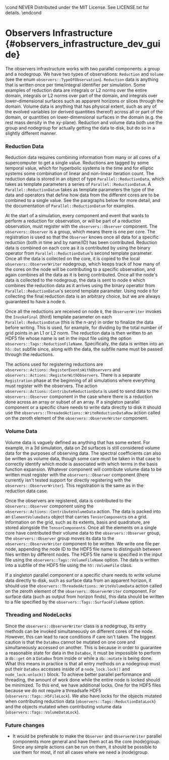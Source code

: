 \cond NEVER
Distributed under the MIT License.
See LICENSE.txt for details.
\endcond
# Observers Infrastructure {#observers_infrastructure_dev_guide}

The observers infrastructure works with two parallel components: a group and a
nodegroup. We have two types of observations: `Reduction` and `Volume` (see the
enum `observers::TypeOfObservation`). `Reduction` data is anything that is
written once per time/integral identifier per simulation. Some examples of
reduction data are integrals or L2 norms over the entire domain, integrals or L2
norms over part of the domain, and integrals over lower-dimensional surfaces
such as apparent horizons or slices through the domain. Volume data is anything
that has physical extent, such as any of the evolved variables (or derived
quantities thereof) across all or part of the domain, or quantities on
lower-dimensional surfaces in the domain (e.g. the rest mass density in the
xy-plane). Reduction and volume data both use the group and nodegroup for
actually getting the data to disk, but do so in a slightly different manner.

### Reduction Data

Reduction data requires combining information from many or all cores of a
supercomputer to get a single value. Reductions are tagged by some temporal
value, which for hyperbolic systems is the time and for elliptic systems some
combination of linear and non-linear iteration count. The reduction data is
stored in an object of type `Parallel::ReductionData`, which takes as template
parameters a series of `Parallel::ReductionDatum`. A `Parallel::ReductionDatum`
takes as template parameters the type of the data and operators that define how
data from the different cores are to be combined to a single value. See the
paragraphs below for more detail, and the documentation of
`Parallel::ReductionDatum` for examples.

At the start of a simulation, every component and event that wants to perform a
reduction for observation, or will be part of a reduction observation, must
register with the `observers::Observer` component. The `observers::Observer` is
a group, which means there is one per core. The registration is used so that the
`Observer` knows once all data for a specific reduction (both in time and by
name/ID) has been contributed. Reduction data is combined on each core as it is
contributed by using the binary operator from `Parallel::ReductionDatum`'s
second template parameter. Once all the data is collected on the core, it is
copied to the local `observers::ObserverWriter` nodegroup, which keeps track of
how many of the cores on the node will be contributing to a specific
observation, and again combines all the data as it is being contributed. Once
all the node's data is collected to the nodegroup, the data is sent to node `0`
which combines the reduction data as it arrives using the binary operator from
`Parallel::ReductionDatum`'s second template parameter. Using node `0` for
collecting the final reduction data is an arbitrary choice, but we are always
guaranteed to have a node `0`.

Once all the reductions are received on node `0`, the `ObserverWriter` invokes
the `InvokeFinal` (third) template parameter on each `Parallel::ReductionDatum`
(this is the n-ary) in order to finalize the data before writing. This is used,
for example, for dividing by the total number of grid points in an L1 or L2
norm. The reduction data is then written to an HDF5 file whose name is set in
the input file using the option
`observers::Tags::ReductionFileName`. Specifically, the data is written into an
`h5::Dat` subfile since, along with the data, the subfile name must be passed
through the reductions.

The actions used for registering reductions are
`observers::Actions::RegisterEventsWithObservers` and
`observers::Actions::RegisterWithObservers`. There is a separate `Registration`
phase at the beginning of all simulations where everything must register with
the observers. The action `observers::Actions::ContributeReductionData` is used
to send data to the `observers::Observer` component in the case where there is a
reduction done across an array or subset of an array. If a singleton parallel
component or a specific chare needs to write data directly to disk it should use
the `observers::ThreadedActions::WriteReductionDataRow` action called on the
zeroth element of the `observers::ObserverWriter` component.

### Volume Data

Volume data is vaguely defined as anything that has some extent. For example, in
a 3d simulation, data on 2d surfaces is still considered volume data for the
purposes of observing data. The spectral coefficients can also be written as
volume data, though some care must be taken in that case to correctly identify
which mode is associated with which terms in the basis function
expansion. Whatever component will contribute volume data to be written must
register with the `observers::Observer` component (there currently isn't tested
support for directly registering with the `observers::ObserverWriter`). This
registration is the same as in the reduction data case.

Once the observers are registered, data is contributed to the
`observers::Observer` component using the
`observers::Actions::ContributeVolumeData` action. The data is packed into an
`ElementVolumeData` object that carries `TensorComponent`s on a grid.
Information on the grid, such as its extents, basis and quadrature, are stored
alongside the `TensorComponent`s. Once all the elements on a single core have
contributed their volume data to the `observers::Observer` group, the
`observers::Observer` group moves its data to the `observers::ObserverWriter`
component to be written. We write one file per node, appending the node ID to
the HDF5 file name to distinguish between files written by different nodes. The
HDF5 file name is specified in the input file using the
`observers::Tags::VolumeFileName` option. The data is written into a subfile of
the HDF5 file using the `h5::VolumeFile` class.

If a singleton parallel component or a specific chare needs to write volume data
directly to disk, such as surface data from an apparent horizon, it should use
the `observers::ThreadedActions::WriteVolumeData` action called on the zeroth
element of the `observers::ObserverWriter` component. For surface data (such as
output from horizon finds), this data should be written to a file specified by
the `observers::Tags::SurfaceFileName` option.

### Threading and NodeLocks

Since the `observers::ObserverWriter` class is a nodegroup, its entry methods
can be invoked simultaneously on different cores of the node. However, this can
lead to race conditions if care isn't taken. The biggest caution is that the
`DataBox` cannot be mutated on one core and simultaneously accessed on
another. This is because in order to guarantee a reasonable state for data in
the `DataBox`, it must be impossible to perform a `db::get` on a `DataBox` from
inside or while a `db::mutate` is being done. What this means in practice is
that all entry methods on a nodegroup must put their `DataBox` accesses inside
of a `node_lock.lock()` and `node_lock.unlock()` block. To achieve better
parallel performance and threading, the amount of work done while the entire
node is locked should be minimized. To this end, we have additional locks. One
for the HDF5 files because we do not require a threadsafe HDF5
(`observers::Tags::H5FileLock`). We also have locks for the objects mutated when
contributing reduction data (`observers::Tags::ReductionDataLock`) and the
objects mutated when contributing volume data
(`observers::Tags::VolumeDataLock`).

### Future changes
- It would be preferable to make the `Observer` and `ObserverWriter` parallel
  components more general and have them act as the core (node)group. Since any
  simple actions can be run on them, it should be possible to use them for most,
  if not all cases where we need a (node)group.
